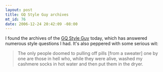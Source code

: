 ```yaml
--- 
layout: post
title: GQ Style Guy archives
mt_id: 76
date: 2006-12-24 20:42:09 -08:00
---
```

I found the archives of the [GQ Style Guy](http://men.style.com/gq/fashion/styleguy) today, which has answered numerous style questions I had.  It's also peppered with some serious wit:

<blockquote>The only people doomed to pulling off pills [from a sweater] one by one are those in hell who, while they were alive, washed my cashmere socks in hot water and then put them in the dryer.</blockquote>
